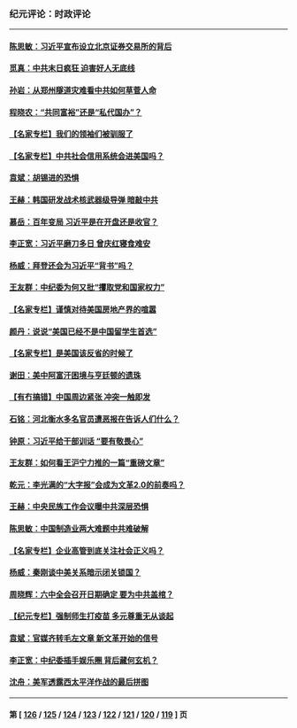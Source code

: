 ### 纪元评论：时政评论
---
#### [陈思敏：习近平宣布设立北京证券交易所的背后](../../pages/nsc1025/n13209947.md) 
#### [觅真：中共末日疯狂 迫害好人无底线](../../pages/nsc1025/n13209658.md) 
#### [孙岩：从郑州隧道灾难看中共如何草菅人命](../../pages/nsc1025/n13209051.md) 
#### [程晓农：“共同富裕”还是“私代国办”？](../../pages/nsc1025/n13208942.md) 
#### [【名家专栏】我们的领袖们被驯服了](../../pages/nsc1025/n13208361.md) 
#### [【名家专栏】中共社会信用系统会进美国吗？](../../pages/nsc1025/n13208338.md) 
#### [袁斌：胡锡进的恐惧](../../pages/nsc1025/n13207610.md) 
#### [王赫：韩国研发战术核武器级导弹 暗敲中共](../../pages/nsc1025/n13207465.md) 
#### [慕岳：百年变局 习近平是在开盘还是收官？](../../pages/nsc1025/n13206516.md) 
#### [李正宽：习近平磨刀多日 曾庆红寝食难安](../../pages/nsc1025/n13206153.md) 
#### [杨威：拜登还会为习近平“背书”吗？](../../pages/nsc1025/n13206546.md) 
#### [王友群：中纪委为何又批“攫取党和国家权力”](../../pages/nsc1025/n13206384.md) 
#### [【名家专栏】谨慎对待美国房地产界的喧嚣](../../pages/nsc1025/n13205447.md) 
#### [颜丹：说说“美国已经不是中国留学生首选”](../../pages/nsc1025/n13206297.md) 
#### [【名家专栏】是美国该反省的时候了](../../pages/nsc1025/n13205426.md) 
#### [谢田：美中阿富汗困境与亨廷顿的遗珠](../../pages/nsc1025/n13206111.md) 
#### [【有冇搞错】中国周边紧张 冲突一触即发](../../pages/nsc1025/n13203646.md) 
#### [石铭：河北衡水多名官员遭恶报在告诉人们什么？](../../pages/nsc1025/n13204729.md) 
#### [钟原：习近平给干部训话 “要有敬畏心”](../../pages/nsc1025/n13204213.md) 
#### [王友群：如何看王沪宁力推的一篇“重磅文章”](../../pages/nsc1025/n13203874.md) 
#### [乾元：李光满的“大字报”会成为文革2.0的前奏吗？](../../pages/nsc1025/n13204063.md) 
#### [王赫：中央民族工作会议曝中共深层恐惧](../../pages/nsc1025/n13203944.md) 
#### [陈思敏：中国制造业两大难题中共难破解](../../pages/nsc1025/n13203496.md) 
#### [【名家专栏】企业高管到底关注社会正义吗？](../../pages/nsc1025/n13202940.md) 
#### [杨威：秦刚谈中美关系暗示闭关锁国？](../../pages/nsc1025/n13203619.md) 
#### [周晓辉：六中全会召开日期确定  要为中共盖棺？](../../pages/nsc1025/n13203628.md) 
#### [【纪元专栏】强制师生打疫苗 多元尊重无从谈起](../../pages/nsc1025/n13203702.md) 
#### [袁斌：官媒齐转毛左文章 新文革开始的信号](../../pages/nsc1025/n13202207.md) 
#### [李正宽：中纪委插手娱乐圈 背后藏何玄机？](../../pages/nsc1025/n13202149.md) 
#### [沈舟：美军透露西太平洋作战的最后拼图](../../pages/nsc1025/n13201563.md) 

---
#### 第 [ [126](./126.md) / [125](./125.md) / [124](./124.md) / [123](./123.md) / [122](./122.md) / [121](./121.md) / [120](./120.md) / [119](./119.md) ] 页
